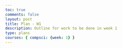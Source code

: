 ```yaml
---
toc: true
comments: false
layout: post
title: Plan - W1
description: Outline for work to be done in week 1
type: plans
courses: { compsci: {week: 1} }
---
```


